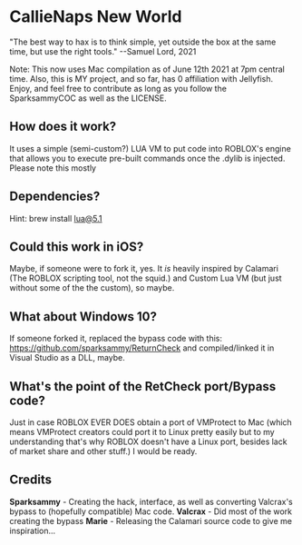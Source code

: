 # CallieNaps New World
"The best way to hax is to think simple, yet outside the box at the same time, but use the right tools." --Samuel Lord, 2021

Note: This now uses Mac compilation as of June 12th 2021 at 7pm central time. Also, this is MY project, and so far, has 0 affiliation with Jellyfish. Enjoy, and feel free to contribute as long as you follow the SparksammyCOC as well as the LICENSE.

## How does it work?
It uses a simple (semi-custom?) LUA VM to put code into ROBLOX's engine that allows you to execute pre-built commands once the .dylib is injected. Please note this mostly 

## Dependencies?
Hint: brew install lua@5.1

## Could this work in iOS?
Maybe, if someone were to fork it, yes. It *is* heavily inspired by Calamari (The ROBLOX scripting tool, not the squid.) and Custom Lua VM (but just without some of the the custom), so maybe.

## What about Windows 10?
If someone forked it, replaced the bypass code with this: https://github.com/sparksammy/ReturnCheck and compiled/linked it in Visual Studio as a DLL, maybe.

## What's the point of the RetCheck port/Bypass code?
Just in case ROBLOX EVER DOES obtain a port of VMProtect to Mac (which means VMProtect creators could port it to Linux pretty easily but to my understanding that's why ROBLOX doesn't have a Linux port, besides lack of market share and other stuff.) I would be ready.

## Credits
**Sparksammy** - Creating the hack, interface, as well as converting Valcrax's bypass to (hopefully compatible) Mac code.
**Valcrax** - Did most of the work creating the bypass
**Marie** - Releasing the Calamari source code to give me inspiration...
